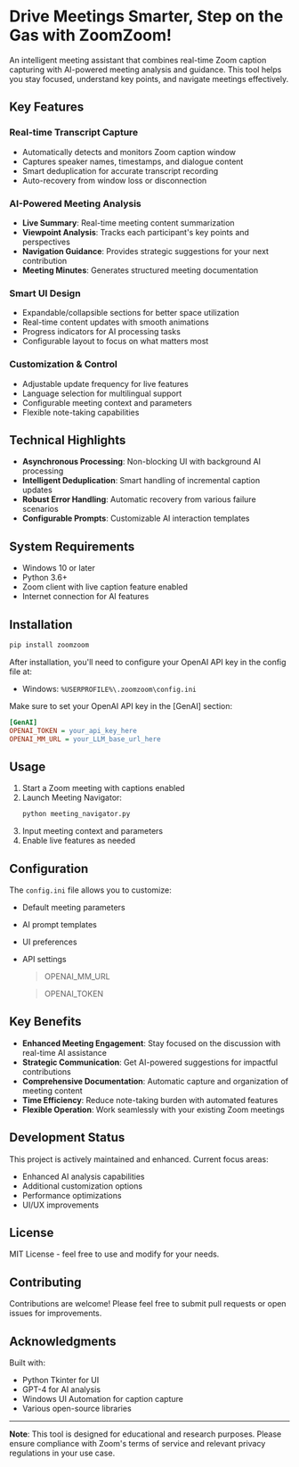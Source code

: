 # Drive Meetings Smarter, Step on the Gas with ZoomZoom!

An intelligent meeting assistant that combines real-time Zoom caption capturing with AI-powered meeting analysis and guidance. This tool helps you stay focused, understand key points, and navigate meetings effectively.

## Key Features

### Real-time Transcript Capture
- Automatically detects and monitors Zoom caption window
- Captures speaker names, timestamps, and dialogue content
- Smart deduplication for accurate transcript recording
- Auto-recovery from window loss or disconnection

### AI-Powered Meeting Analysis
- **Live Summary**: Real-time meeting content summarization
- **Viewpoint Analysis**: Tracks each participant's key points and perspectives
- **Navigation Guidance**: Provides strategic suggestions for your next contribution
- **Meeting Minutes**: Generates structured meeting documentation

### Smart UI Design
- Expandable/collapsible sections for better space utilization
- Real-time content updates with smooth animations
- Progress indicators for AI processing tasks
- Configurable layout to focus on what matters most

### Customization & Control
- Adjustable update frequency for live features
- Language selection for multilingual support
- Configurable meeting context and parameters
- Flexible note-taking capabilities

## Technical Highlights

- **Asynchronous Processing**: Non-blocking UI with background AI processing
- **Intelligent Deduplication**: Smart handling of incremental caption updates
- **Robust Error Handling**: Automatic recovery from various failure scenarios
- **Configurable Prompts**: Customizable AI interaction templates

## System Requirements

- Windows 10 or later
- Python 3.6+
- Zoom client with live caption feature enabled
- Internet connection for AI features

## Installation

```bash
pip install zoomzoom
```

After installation, you'll need to configure your OpenAI API key in the config file at:
- Windows: `%USERPROFILE%\.zoomzoom\config.ini`

Make sure to set your OpenAI API key in the [GenAI] section:
```ini
[GenAI]
OPENAI_TOKEN = your_api_key_here
OPENAI_MM_URL = your_LLM_base_url_here
```

## Usage

1. Start a Zoom meeting with captions enabled
2. Launch Meeting Navigator:
   ```bash
   python meeting_navigator.py
   ```
3. Input meeting context and parameters
4. Enable live features as needed

## Configuration

The `config.ini` file allows you to customize:
- Default meeting parameters
- AI prompt templates
- UI preferences
- API settings
  > OPENAI_MM_URL
  
  > OPENAI_TOKEN

## Key Benefits

- **Enhanced Meeting Engagement**: Stay focused on the discussion with real-time AI assistance
- **Strategic Communication**: Get AI-powered suggestions for impactful contributions
- **Comprehensive Documentation**: Automatic capture and organization of meeting content
- **Time Efficiency**: Reduce note-taking burden with automated features
- **Flexible Operation**: Work seamlessly with your existing Zoom meetings

## Development Status

This project is actively maintained and enhanced. Current focus areas:
- Enhanced AI analysis capabilities
- Additional customization options
- Performance optimizations
- UI/UX improvements

## License

MIT License - feel free to use and modify for your needs.

## Contributing

Contributions are welcome! Please feel free to submit pull requests or open issues for improvements.

## Acknowledgments

Built with:
- Python Tkinter for UI
- GPT-4 for AI analysis
- Windows UI Automation for caption capture
- Various open-source libraries

---

**Note**: This tool is designed for educational and research purposes. Please ensure compliance with Zoom's terms of service and relevant privacy regulations in your use case.